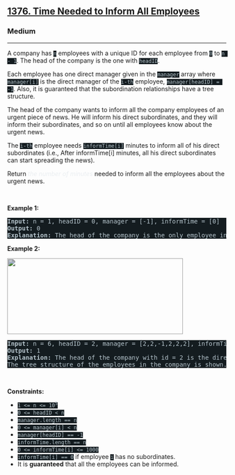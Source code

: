 <h2><a href="https://leetcode.com/problems/time-needed-to-inform-all-employees/">1376. Time Needed to Inform All Employees</a></h2><h3>Medium</h3><hr><div><p>A company has <code style="background-color: rgb(20, 28, 32) !important; color: rgb(183, 198, 205) !important;">n</code> employees with a unique ID for each employee from <code style="background-color: rgb(20, 28, 32) !important; color: rgb(183, 198, 205) !important;">0</code> to <code style="background-color: rgb(20, 28, 32) !important; color: rgb(183, 198, 205) !important;">n - 1</code>. The head of the company is the one with <code style="background-color: rgb(20, 28, 32) !important; color: rgb(183, 198, 205) !important;">headID</code>.</p>

<p>Each employee has one direct manager given in the <code style="background-color: rgb(20, 28, 32) !important; color: rgb(183, 198, 205) !important;">manager</code> array where <code style="background-color: rgb(20, 28, 32) !important; color: rgb(183, 198, 205) !important;">manager[i]</code> is the direct manager of the <code style="background-color: rgb(20, 28, 32) !important; color: rgb(183, 198, 205) !important;">i-th</code> employee, <code style="background-color: rgb(20, 28, 32) !important; color: rgb(183, 198, 205) !important;">manager[headID] = -1</code>. Also, it is guaranteed that the subordination relationships have a tree structure.</p>

<p>The head of the company wants to inform all the company employees of an urgent piece of news. He will inform his direct subordinates, and they will inform their subordinates, and so on until all employees know about the urgent news.</p>

<p>The <code style="background-color: rgb(20, 28, 32) !important; color: rgb(183, 198, 205) !important;">i-th</code> employee needs <code style="background-color: rgb(20, 28, 32) !important; color: rgb(183, 198, 205) !important;">informTime[i]</code> minutes to inform all of his direct subordinates (i.e., After informTime[i] minutes, all his direct subordinates can start spreading the news).</p>

<p>Return <em style="color: rgb(234, 238, 241) !important;">the number of minutes</em> needed to inform all the employees about the urgent news.</p>

<p>&nbsp;</p>
<p><strong>Example 1:</strong></p>

<pre style="background-color: rgb(20, 28, 32) !important; color: rgb(183, 198, 206) !important;"><strong>Input:</strong> n = 1, headID = 0, manager = [-1], informTime = [0]
<strong>Output:</strong> 0
<strong>Explanation:</strong> The head of the company is the only employee in the company.
</pre>

<p><strong>Example 2:</strong></p>
<img alt="" src="https://assets.leetcode.com/uploads/2020/02/27/graph.png" style="width: 404px; height: 174px; filter: saturate(0.9) brightness(0.8);">
<pre style="background-color: rgb(20, 28, 32) !important; color: rgb(183, 198, 206) !important;"><strong>Input:</strong> n = 6, headID = 2, manager = [2,2,-1,2,2,2], informTime = [0,0,1,0,0,0]
<strong>Output:</strong> 1
<strong>Explanation:</strong> The head of the company with id = 2 is the direct manager of all the employees in the company and needs 1 minute to inform them all.
The tree structure of the employees in the company is shown.
</pre>

<p>&nbsp;</p>
<p><strong>Constraints:</strong></p>

<ul>
	<li><code style="background-color: rgb(20, 28, 32) !important; color: rgb(183, 198, 205) !important;">1 &lt;= n &lt;= 10<sup>5</sup></code></li>
	<li><code style="background-color: rgb(20, 28, 32) !important; color: rgb(183, 198, 205) !important;">0 &lt;= headID &lt; n</code></li>
	<li><code style="background-color: rgb(20, 28, 32) !important; color: rgb(183, 198, 205) !important;">manager.length == n</code></li>
	<li><code style="background-color: rgb(20, 28, 32) !important; color: rgb(183, 198, 205) !important;">0 &lt;= manager[i] &lt; n</code></li>
	<li><code style="background-color: rgb(20, 28, 32) !important; color: rgb(183, 198, 205) !important;">manager[headID] == -1</code></li>
	<li><code style="background-color: rgb(20, 28, 32) !important; color: rgb(183, 198, 205) !important;">informTime.length == n</code></li>
	<li><code style="background-color: rgb(20, 28, 32) !important; color: rgb(183, 198, 205) !important;">0 &lt;= informTime[i] &lt;= 1000</code></li>
	<li><code style="background-color: rgb(20, 28, 32) !important; color: rgb(183, 198, 205) !important;">informTime[i] == 0</code> if employee <code style="background-color: rgb(20, 28, 32) !important; color: rgb(183, 198, 205) !important;">i</code> has no subordinates.</li>
	<li>It is <strong>guaranteed</strong> that all the employees can be informed.</li>
</ul>
</div>